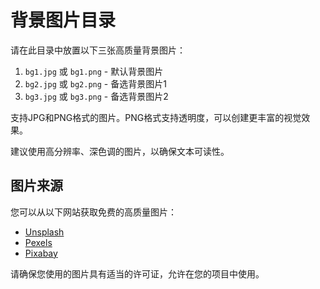 # 背景图片目录

请在此目录中放置以下三张高质量背景图片：

1. `bg1.jpg` 或 `bg1.png` - 默认背景图片
2. `bg2.jpg` 或 `bg2.png` - 备选背景图片1
3. `bg3.jpg` 或 `bg3.png` - 备选背景图片2

支持JPG和PNG格式的图片。PNG格式支持透明度，可以创建更丰富的视觉效果。

建议使用高分辨率、深色调的图片，以确保文本可读性。

## 图片来源

您可以从以下网站获取免费的高质量图片：

- [Unsplash](https://unsplash.com/)
- [Pexels](https://www.pexels.com/)
- [Pixabay](https://pixabay.com/)

请确保您使用的图片具有适当的许可证，允许在您的项目中使用。 